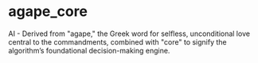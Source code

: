 # agape_core
AI  - Derived from "agape," the Greek word for selfless, unconditional love central to the commandments, combined with "core" to signify the algorithm’s foundational decision-making engine.
